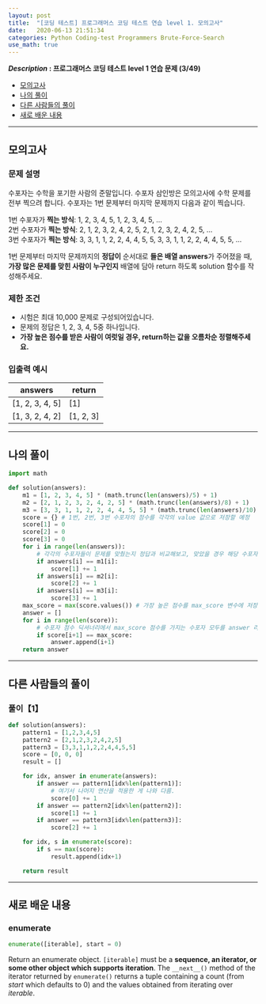 ```yaml
---
layout: post
title:  "[코딩 테스트] 프로그래머스 코딩 테스트 연습 level 1. 모의고사"
date:   2020-06-13 21:51:34 
categories: Python Coding-test Programmers Brute-Force-Search
use_math: true
---
```


**_Description_ : 프로그래머스 코딩 테스트 level 1 연습 문제 (3/49)**

* [모의고사](#problem-description)
* [나의 풀이](#my-solution)
* [다른 사람들의 풀이](#problem-solution)
* [새로 배운 내용](#deep)

***

## 모의고사 <a id="problem-description"></a>

### 문제 설명
수포자는 수학을 포기한 사람의 준말입니다. 수포자 삼인방은 모의고사에 수학 문제를 전부 찍으려 합니다. 수포자는 1번 문제부터 마지막 문제까지 다음과 같이 찍습니다.

1번 수포자가 **찍는 방식**: 1, 2, 3, 4, 5, 1, 2, 3, 4, 5, ...  
2번 수포자가 **찍는 방식**: 2, 1, 2, 3, 2, 4, 2, 5, 2, 1, 2, 3, 2, 4, 2, 5, ...  
3번 수포자가 **찍는 방식**: 3, 3, 1, 1, 2, 2, 4, 4, 5, 5, 3, 3, 1, 1, 2, 2, 4, 4, 5, 5, ...

1번 문제부터 마지막 문제까지의 **정답이** 순서대로 **들은 배열 answers**가 주어졌을 때, **가장 많은 문제를 맞힌 사람이 누구인지** 배열에 담아 return 하도록 solution 함수를 작성해주세요.

### 제한 조건

-   시험은 최대 10,000 문제로 구성되어있습니다.
-   문제의 정답은 1, 2, 3, 4, 5중 하나입니다.
-   **가장 높은 점수를 받은 사람이 여럿일 경우, return하는 값을 오름차순 정렬해주세요.**

### 입출력 예시

| answers | return |
| ------- | ------ |
| [1, 2, 3, 4, 5] | [1] |
| [1, 3, 2, 4, 2] | [1, 2, 3] |

***
## 나의 풀이 <a id="my-solution"></a>

```python
import math

def solution(answers):
    m1 = [1, 2, 3, 4, 5] * (math.trunc(len(answers)/5) + 1)
    m2 = [2, 1, 2, 3, 2, 4, 2, 5] * (math.trunc(len(answers)/8) + 1)
    m3 = [3, 3, 1, 1, 2, 2, 4, 4, 5, 5] * (math.trunc(len(answers)/10) +1)
    score = {} # 1번, 2번, 3번 수포자의 점수를 각각의 value 값으로 저장할 예정
    score[1] = 0
    score[2] = 0
    score[3] = 0
    for i in range(len(answers)):
	    # 각각의 수포자들이 문제를 맞췄는지 정답과 비교해보고, 맞았을 경우 해당 수포자의 점수를 1 추가한다.
        if answers[i] == m1[i]: 
            score[1] += 1
        if answers[i] == m2[i]:
            score[2] += 1
        if answers[i] == m3[i]:
            score[3] += 1
    max_score = max(score.values()) # 가장 높은 점수를 max_score 변수에 저장
    answer = []
    for i in range(len(score)): 
	    # 수포자 점수 딕셔너리에서 max_score 점수를 가지는 수포자 모두를 answer 리스트에 추가.
        if score[i+1] == max_score:
            answer.append(i+1)
    return answer
```

***

## 다른 사람들의 풀이 <a id="problem-solution"></a>

### 풀이【1】
```python
def solution(answers):
    pattern1 = [1,2,3,4,5]
    pattern2 = [2,1,2,3,2,4,2,5]
    pattern3 = [3,3,1,1,2,2,4,4,5,5]
    score = [0, 0, 0]
    result = []

    for idx, answer in enumerate(answers):
        if answer == pattern1[idx%len(pattern1)]:
	        # 여기서 나머지 연산을 적용한 게 나와 다름.
            score[0] += 1
        if answer == pattern2[idx%len(pattern2)]:
            score[1] += 1
        if answer == pattern3[idx%len(pattern3)]:
            score[2] += 1

    for idx, s in enumerate(score):
        if s == max(score):
            result.append(idx+1)

    return result
```

***

## 새로 배운 내용 <a id="deep"></a> 

### enumerate

```python
enumerate([iterable], start = 0)
```
Return an enumerate object. `[iterable]` must be a **sequence, an iterator, or some other object which supports iteration**. The `__next__()` method of the iterator returned by `enumerate()` returns a tuple containing a count (from _start_ which defaults to 0) and the values obtained from iterating over _iterable_.

<!--stackedit_data:
eyJoaXN0b3J5IjpbNDUxOTA5MTE0LC0yMDQzODEyNDM4LC0xNz
UxMzA1NTIwLC0xMTQ0MDg0MTI3LC0xMjAxNDU3MzI1LDEwNzkx
NjExNDBdfQ==
-->